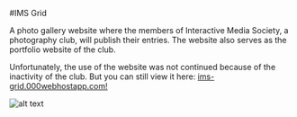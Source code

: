 #IMS Grid

A photo gallery website where the members of Interactive Media Society, a photography club, will publish their entries. The website also serves as the portfolio website of the club.

Unfortunately, the use of the website was not continued because of the inactivity of the club.
But you can still view it here:
[ims-grid.000webhostapp.com!](http://ims-grid.000webhostapp.com)

![alt text](https://image.ibb.co/g18kR5/ims_grid_screenshot.png "IMS Grid on different devices")